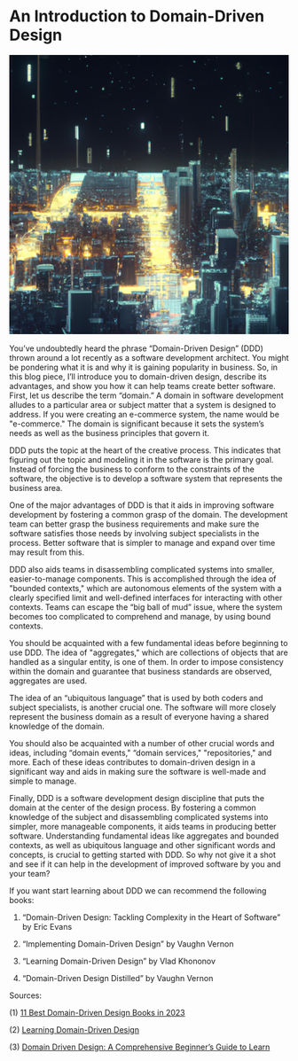 # An Introduction to Domain-Driven Design

![Dall-E Generated Artwork](./images/13dd1691-ac46-465d-b164-96d8c77b38be.png)

You’ve undoubtedly heard the phrase “Domain-Driven Design” (DDD) thrown around a lot recently as a software development architect. You might be pondering what it is and why it is gaining popularity in business. So, in this blog piece, I’ll introduce you to domain-driven design, describe its advantages, and show you how it can help teams create better software. First, let us describe the term “domain.” A domain in software development alludes to a particular area or subject matter that a system is designed to address. If you were creating an e-commerce system, the name would be "e-commerce." The domain is significant because it sets the system’s needs as well as the business principles that govern it.

DDD puts the topic at the heart of the creative process. This indicates that figuring out the topic and modeling it in the software is the primary goal. Instead of forcing the business to conform to the constraints of the software, the objective is to develop a software system that represents the business area.

One of the major advantages of DDD is that it aids in improving software development by fostering a common grasp of the domain. The development team can better grasp the business requirements and make sure the software satisfies those needs by involving subject specialists in the process. Better software that is simpler to manage and expand over time may result from this.

DDD also aids teams in disassembling complicated systems into smaller, easier-to-manage components. This is accomplished through the idea of "bounded contexts," which are autonomous elements of the system with a clearly specified limit and well-defined interfaces for interacting with other contexts. Teams can escape the “big ball of mud” issue, where the system becomes too complicated to comprehend and manage, by using bound contexts.

You should be acquainted with a few fundamental ideas before beginning to use DDD. The idea of "aggregates," which are collections of objects that are handled as a singular entity, is one of them. In order to impose consistency within the domain and guarantee that business standards are observed, aggregates are used.

The idea of an “ubiquitous language” that is used by both coders and subject specialists, is another crucial one. The software will more closely represent the business domain as a result of everyone having a shared knowledge of the domain.

You should also be acquainted with a number of other crucial words and ideas, including “domain events," “domain services," "repositories," and more. Each of these ideas contributes to domain-driven design in a significant way and aids in making sure the software is well-made and simple to manage.

Finally, DDD is a software development design discipline that puts the domain at the center of the design process. By fostering a common knowledge of the subject and disassembling complicated systems into simpler, more manageable components, it aids teams in producing better software. Understanding fundamental ideas like aggregates and bounded contexts, as well as ubiquitous language and other significant words and concepts, is crucial to getting started with DDD. So why not give it a shot and see if it can help in the development of improved software by you and your team?

If you want start learning about DDD we can recommend the following books:

1. “Domain-Driven Design: Tackling Complexity in the Heart of Software” by Eric Evans

2. “Implementing Domain-Driven Design” by Vaughn Vernon

3. “Learning Domain-Driven Design” by Vlad Khononov

4. “Domain-Driven Design Distilled” by Vaughn Vernon

Sources:

(1) [11 Best Domain-Driven Design Books in 2023](https://realtoughcandy.com/domain-driven-design-books/)

(2) [Learning Domain-Driven Design](https://www.oreilly.com/library/view/learning-domain-driven-design/9781098100124/) 

(3) [Domain Driven Design: A Comprehensive Beginner’s Guide to Learn](https://www.amazon.com/Domain-Driven-Design-Comprehensive-Beginners/dp/B08439JTKL)